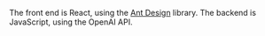 The front end is React, using the [Ant Design](https://ant.design/components/overview/) library. The backend is JavaScript, using the OpenAI API.
